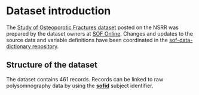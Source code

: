 # Dataset introduction

The [Study of Osteoporotic Fractures dataset](:files_path:/datasets) posted on the NSRR was prepared by the dataset owners at [SOF Online](http://sof.ucsf.edu/). Changes and updates to the source data and variable definitions have been coordinated in the [sof-data-dictionary repository](https://github.com/nsrr/sof-data-dictionary).

## Structure of the dataset

The dataset contains 461 records. Records can be linked to raw polysomnography data by using the **[sofid](https://www.sleepdata.org/datasets/sof/variables/sofid)** subject identifier.

